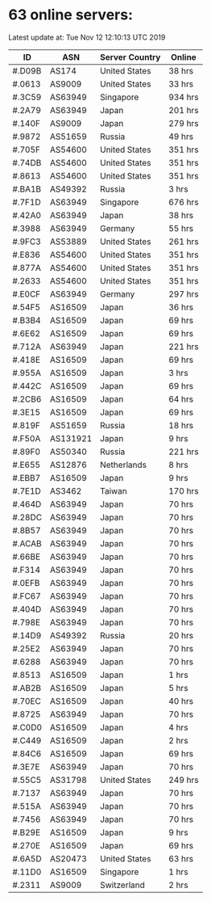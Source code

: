 # 63 online servers:

Latest update at: Tue Nov 12 12:10:13 UTC 2019

| ID | ASN | Server Country | Online |
| -- | --- | -------------- | ------ |
| #.D09B | AS174 | United States | 38 hrs |
| #.0613 | AS9009 | United States | 33 hrs |
| #.3C59 | AS63949 | Singapore | 934 hrs |
| #.2A79 | AS63949 | Japan | 201 hrs |
| #.140F | AS9009 | Japan | 279 hrs |
| #.9872 | AS51659 | Russia | 49 hrs |
| #.705F | AS54600 | United States | 351 hrs |
| #.74DB | AS54600 | United States | 351 hrs |
| #.8613 | AS54600 | United States | 351 hrs |
| #.BA1B | AS49392 | Russia | 3 hrs |
| #.7F1D | AS63949 | Singapore | 676 hrs |
| #.42A0 | AS63949 | Japan | 38 hrs |
| #.3988 | AS63949 | Germany | 55 hrs |
| #.9FC3 | AS53889 | United States | 261 hrs |
| #.E836 | AS54600 | United States | 351 hrs |
| #.877A | AS54600 | United States | 351 hrs |
| #.2633 | AS54600 | United States | 351 hrs |
| #.E0CF | AS63949 | Germany | 297 hrs |
| #.54F5 | AS16509 | Japan | 36 hrs |
| #.B3B4 | AS16509 | Japan | 69 hrs |
| #.6E62 | AS16509 | Japan | 69 hrs |
| #.712A | AS63949 | Japan | 221 hrs |
| #.418E | AS16509 | Japan | 69 hrs |
| #.955A | AS16509 | Japan | 3 hrs |
| #.442C | AS16509 | Japan | 69 hrs |
| #.2CB6 | AS16509 | Japan | 64 hrs |
| #.3E15 | AS16509 | Japan | 69 hrs |
| #.819F | AS51659 | Russia | 18 hrs |
| #.F50A | AS131921 | Japan | 9 hrs |
| #.89F0 | AS50340 | Russia | 221 hrs |
| #.E655 | AS12876 | Netherlands | 8 hrs |
| #.EBB7 | AS16509 | Japan | 9 hrs |
| #.7E1D | AS3462 | Taiwan | 170 hrs |
| #.464D | AS63949 | Japan | 70 hrs |
| #.28DC | AS63949 | Japan | 70 hrs |
| #.8B57 | AS63949 | Japan | 70 hrs |
| #.ACAB | AS63949 | Japan | 70 hrs |
| #.66BE | AS63949 | Japan | 70 hrs |
| #.F314 | AS63949 | Japan | 70 hrs |
| #.0EFB | AS63949 | Japan | 70 hrs |
| #.FC67 | AS63949 | Japan | 70 hrs |
| #.404D | AS63949 | Japan | 70 hrs |
| #.798E | AS63949 | Japan | 70 hrs |
| #.14D9 | AS49392 | Russia | 20 hrs |
| #.25E2 | AS63949 | Japan | 70 hrs |
| #.6288 | AS63949 | Japan | 70 hrs |
| #.8513 | AS16509 | Japan | 1 hrs |
| #.AB2B | AS16509 | Japan | 5 hrs |
| #.70EC | AS16509 | Japan | 40 hrs |
| #.8725 | AS63949 | Japan | 70 hrs |
| #.C0D0 | AS16509 | Japan | 4 hrs |
| #.C449 | AS16509 | Japan | 2 hrs |
| #.84C6 | AS16509 | Japan | 69 hrs |
| #.3E7E | AS63949 | Japan | 70 hrs |
| #.55C5 | AS31798 | United States | 249 hrs |
| #.7137 | AS63949 | Japan | 70 hrs |
| #.515A | AS63949 | Japan | 70 hrs |
| #.7456 | AS63949 | Japan | 70 hrs |
| #.B29E | AS16509 | Japan | 9 hrs |
| #.270E | AS16509 | Japan | 69 hrs |
| #.6A5D | AS20473 | United States | 63 hrs |
| #.11D0 | AS16509 | Singapore | 1 hrs |
| #.2311 | AS9009 | Switzerland | 2 hrs |

